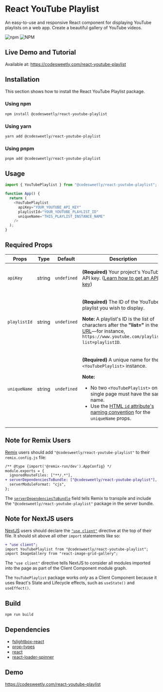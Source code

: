 # React YouTube Playlist

An easy-to-use and responsive React component for displaying YouTube playlists on a web app. Create a beautiful gallery of YouTube videos.

![npm](https://img.shields.io/npm/v/@codesweetly/react-youtube-playlist) ![NPM](https://img.shields.io/npm/l/@codesweetly/react-youtube-playlist)

## Live Demo and Tutorial

Available at: https://codesweetly.com/react-youtube-playlist

## Installation

This section shows how to install the React YouTube Playlist package.

### Using npm

```
npm install @codesweetly/react-youtube-playlist
```

### Using yarn

```
yarn add @codesweetly/react-youtube-playlist
```

### Using pnpm

```
pnpm add @codesweetly/react-youtube-playlist
```

## Usage

```js
import { YouTubePlaylist } from "@codesweetly/react-youtube-playlist";

function App() {
  return (
    <YouTubePlaylist
      apiKey="YOUR_YOUTUBE_API_KEY"
      playlistId="YOUR_YOUTUBE_PLAYLIST_ID"
      uniqueName="THIS_PLAYLIST_INSTANCE_NAME"
    />
  );
}
```

## Required Props

<table>
<thead>
<tr>
<th>Props</th>
<th>Type</th>
<th>Default</th>
<th>Description</th>
</tr>
</thead>
<tbody>
<tr>
<td><code>apiKey</code></td>
<td>string</td>
<td><code>undefined</code></td>
<td>

**(Required)** Your project's YouTube API key. ([Learn how to get an API key](https://youtu.be/N18czV5tj5o))

</td>
</tr>
<tr>
<td><code>playlistId</code></td>
<td>string</td>
<td><code>undefined</code></td>
<td>

**(Required)** The ID of the YouTube playlist you wish to display.

**Note:** A playlist's ID is the list of characters after the **"list="** in the [URL](https://codesweetly.com/web-address-url)—for instance, `https://www.youtube.com/playlist?list=playlistID`.

</td>
</tr>
<tr>
<td><code>uniqueName</code></td>
<td>string</td>
<td><code>undefined</code></td>
<td>

**(Required)** A unique name for the `<YouTubePlaylist>` instance.

**Note:**

- No two `<YouTubePlaylist>` on a single page must have the same name.
- Use the [HTML `id` attribute's naming convention](https://developer.mozilla.org/en-US/docs/Web/HTML/Global_attributes/id) for the `uniqueName` props.

</td>
</tr>
</tbody>
</table>

## Note for Remix Users

[Remix](https://remix.run/docs/en/1.19.0) users should add `"@codesweetly/react-youtube-playlist"` to their `remix.config.js` file:

```diff
/** @type {import('@remix-run/dev').AppConfig} */
module.exports = {
  ignoredRouteFiles: ["**/.*"],
+ serverDependenciesToBundle: ["@codesweetly/react-youtube-playlist"],
  serverModuleFormat: "cjs",
};
```

The [`serverDependenciesToBundle`](https://remix.run/docs/en/1.19.0/file-conventions/remix-config#serverdependenciestobundle) field tells Remix to transpile and include the `"@codesweetly/react-youtube-playlist"` package in the server bundle.

## Note for NextJS users

[NextJS](https://nextjs.org/) users should declare the [`"use client"`](https://nextjs.org/docs/getting-started/react-essentials#the-use-client-directive) directive at the top of their file. It should sit above all other `import` statements like so:

```diff
+ "use client";
import YouTubePlaylist from "@codesweetly/react-youtube-playlist";
import ImageGallery from "react-image-grid-gallery";
```

The `"use client"` directive tells NextJS to consider all modules imported into the page as part of the Client Component module graph.

The `YouTubePlaylist` package works _only_ as a Client Component because it uses React's State and Lifecycle effects, such as `useState()` and `useEffect()`.

## Build

```diff
npm run build
```

## Dependencies

- [fslightbox-react](https://github.com/banthagroup/fslightbox-react)
- [prop-types](https://github.com/facebook/prop-types)
- [react](https://github.com/facebook/react)
- [react-loader-spinner](https://github.com/mhnpd/react-loader-spinner)

## Demo

https://codesweetly.com/react-youtube-playlist
